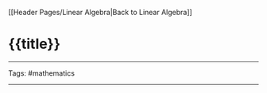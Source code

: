 [[Header Pages/Linear Algebra|Back to Linear Algebra]]

# {{title}}

---

Tags: #mathematics 

---

